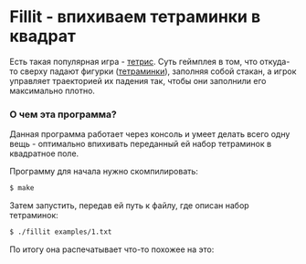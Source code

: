 # Fillit - впихиваем тетраминки в квадрат

Есть такая популярная игра - [тетрис](https://en.wikipedia.org/wiki/Tetris). Суть геймплея в том, что откуда-то сверху падают фигурки ([тетраминки](https://en.wikipedia.org/wiki/Tetromino)), заполняя собой стакан, а игрок управляет траекторией их падения так, чтобы они заполнили его максимально плотно.


### О чем эта программа?

Данная программа работает через консоль и умеет делать всего одну вещь - оптимально впихивать переданный ей набор тетраминок в квадратное поле.

Программу для начала нужно скомпилировать:

```bash
$ make
```

Затем запустить, передав ей путь к файлу, где описан набор тетраминок:

```bash
$ ./fillit examples/1.txt
```

По итогу она распечатывает что-то похожее на это:

```

```
